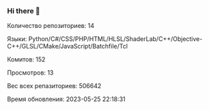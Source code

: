 ### Hi there 👋
Количество репозиториев: 14

Языки: Python/C#/CSS/PHP/HTML/HLSL/ShaderLab/C++/Objective-C++/GLSL/CMake/JavaScript/Batchfile/Tcl

Комитов: 152

Просмотров: 13

Вес всех репазиториев: 506642

Время обновления: 2023-05-25 22:18:31

<!--
**Emeteil/Emeteil** is a ✨ _special_ ✨ repository because its `README.md` (this file) appears on your GitHub profile.

Here are some ideas to get you started:

- 🔭 I’m currently working on ...
- 🌱 I’m currently learning ...
- 👯 I’m looking to collaborate on ...
- 🤔 I’m looking for help with ...
- 💬 Ask me about ...
- 📫 How to reach me: ...
- 😄 Pronouns: ...
- ⚡ Fun fact: ...
-->
